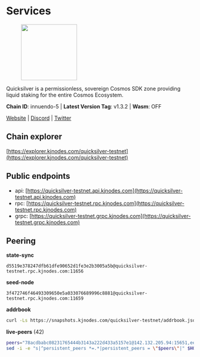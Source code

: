 # Services

<figure><img src="https://raw.githubusercontent.com/kj89/testnet_manuals/main/pingpub/logos/quicksilver.png" width="150" alt=""><figcaption></figcaption></figure>

Quicksilver is a permissionless, sovereign Cosmos SDK zone providing liquid staking for the entire Cosmos Ecosystem.

**Chain ID**: innuendo-5 | **Latest Version Tag**: v1.3.2 | **Wasm**: OFF

[Website](https://quicksilver.zone) | [Discord](https://discord.gg/quicksilverprotocol) | [Twitter](https://twitter.com/quicksilverzone)




## Chain explorer
[https://explorer.kjnodes.com/quicksilver-testnet](https://explorer.kjnodes.com/quicksilver-testnet)

## Public endpoints

* api: [https://quicksilver-testnet.api.kjnodes.com](https://quicksilver-testnet.api.kjnodes.com)
* rpc: [https://quicksilver-testnet.rpc.kjnodes.com](https://quicksilver-testnet.rpc.kjnodes.com)
* grpc: [https://quicksilver-testnet.grpc.kjnodes.com](https://quicksilver-testnet.grpc.kjnodes.com)

## Peering

**state-sync**

```text
d5519e378247dfb61dfe90652d1fe3e2b3005a5b@quicksilver-testnet.rpc.kjnodes.com:11656
```

**seed-node**

```text
3f472746f46493309650e5a033076689996c8881@quicksilver-testnet.rpc.kjnodes.com:11659
```

**addrbook**
```bash
curl -Ls https://snapshots.kjnodes.com/quicksilver-testnet/addrbook.json > $HOME/.quicksilverd/config/addrbook.json
```

**live-peers** (42)
```bash
peers="78acdbabc08231765444b3143a222d433a5157e1@142.132.205.94:15651,ee6bae1a6d4a1e07f1e4bc7963cabedc6b73426e@94.130.137.119:26656,a1ef7f2e44f4be8e041f3a9e58cf58cd24b97e26@51.89.7.235:26650,af8cfa944802a9bd510fc3407950a15e8be86c31@213.239.217.52:30656,858ba6bc33a6d13fdd9ddad344d788dcf91cf565@142.132.151.99:15651,e25a748120c9608c1d2a70fafa75178d862b3463@178.18.254.211:10656,c133c4c0c7034c8c345330f394984ad08092fc14@138.201.17.11:27656,41f7d7004cace7bd1760a5f980a86123700c8f1d@185.146.148.116:26656,5c2a752c9b1952dbed075c56c600c3a79b58c395@95.214.55.232:27026,46f97e49a49694aead28c27be2c19300f509e273@65.108.129.94:26656,1452d484454c0f93ddf3cbf987ce1b9cadd8f23f@65.21.95.180:37656,a37474c1f254cd4b16d924327a755c914e8e7d86@65.109.30.53:26656,d160a8908b44f2a44ce17e0be1f9056b58993b9c@65.21.139.170:21026,d5519e378247dfb61dfe90652d1fe3e2b3005a5b@65.109.68.190:11656,c4489720ba051c79f5bb16ae5d81341b0f248e19@34.240.190.194:26656,9e0604571aa20314c2261d70b7d8823414702715@51.159.141.209:26656,cc745e98b4dc9b83c5a74d41f576feda73902dfd@65.109.38.54:20026,b9b8bb23e61d53ff3b293485d04ea567ebcd7933@65.108.65.94:26656,521eabb3f5a0698476baf22c45aaef396399da10@135.181.183.93:24656,f0621c59ca7cfba98015ae2a47886fc3d9c0020c@94.130.132.227:2060,8099f8a7c95c1676982e1a23e8452f2b10b07415@65.108.78.107:22656,ac0c6a8e9e700044226e9ff16b68ab4cbae6fb06@84.46.246.109:2366,f7edad3ff5a85d039e7de12067c63064c5b42d63@46.4.121.72:11656,a637b94cb989909cc182623748ef179b0659f148@65.109.23.114:11156,c9a74cdd754a8ccc9243ac2b245e4caaa78695aa@45.85.147.96:26656,25b8b792bb14e8bfdcdfa163a14710d5645a4eba@148.251.91.77:20656,74abcb5243d4ffc43de6ad1a288d8e50adcd467e@65.109.80.176:20656,d40a714c11ea3040495246fa0ba8439fcff8a139@176.9.146.72:11656,67224ac7f52eac4db6bb0a8de0bf8fbc5e7e0069@199.204.45.23:10656,e0f0703e9ce343c46e0ec01b19216715e817b358@65.109.85.170:28656,dc88be3a0075ce429a423237abe223a9528ce0df@65.108.204.119:31656,a288baa951cbe92b253c01c3936d930af1d56424@5.161.142.236:26656,13564ca7ffcc8fa6bcc6d405c96fe8c724ec17da@88.99.213.25:11656,0a3ac40a7a4ce35978c4da97be2eb6974bc3c58b@185.252.233.217:46656,4c24df4acfbaaf22e5f6f3c4d11ecf02e8cc343f@195.3.220.48:26656,0551eaa0db7097274410ee27a71672817e314b83@167.235.245.191:26656,3519e61e653db97f5d1c7f1bec9b0072bca4d5fe@144.76.45.59:16656,22a393fe9174c29081ad8aeaf14ce01b9a79d8c6@159.203.28.113:26656,025e1a9ba7e536e1db47569b55081f7adf6d2f9e@95.217.83.28:26636,926ce3f8ce4cda6f1a5ee97a937a44f59ff28fbf@65.108.13.176:26656,c896ef12812a82eea865111c49f226849ad077db@144.76.236.90:26656,3c48a780b85d248e34e63eca5d44c624f93d09d5@135.181.59.162:11156"
sed -i -e "s|^persistent_peers *=.*|persistent_peers = \"$peers\"|" $HOME/.quicksilverd/config/config.toml
```

